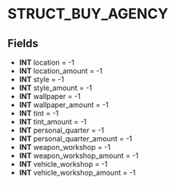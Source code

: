 # STRUCT_BUY_AGENCY

## Fields
* **INT** location = -1
* **INT** location_amount = -1
* **INT** style = -1
* **INT** style_amount = -1
* **INT** wallpaper = -1
* **INT** wallpaper_amount = -1
* **INT** tint = -1
* **INT** tint_amount = -1
* **INT** personal_quarter = -1
* **INT** personal_quarter_amount = -1
* **INT** weapon_workshop = -1
* **INT** weapon_workshop_amount = -1
* **INT** vehicle_workshop = -1
* **INT** vehicle_workshop_amount = -1